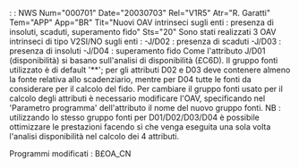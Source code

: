  :  : NWS Num="000701" Date="20030703" Rel="V1R5" Atr="R. Garatti" Tem="APP" App="BR" Tit="Nuovi OAV intrinseci sugli enti :  presenza di      insoluti, scaduti, superamento fido" Sts="20"
Sono stati realizzati 3 OAV intrinseci di tipo V2SI/NO sugli enti : 
-J/D02 :  presenza di scaduti
-J/D03 :  presenza di insoluti
-J/D04 :  superamento fido
Come l'attributo J/D01 (disponibilità) si basano sull'analisi di disponibilità (£C6D).
Il gruppo fonti utilizzato è di default '\*\*'; per gli attributi D02 e D03 deve contenere almeno la fonte relativa allo scadenziario, mentre per D04 tutte le fonti da considerare per il calcolo del
fido.
Per cambiare il gruppo fonti usato per il calcolo degli attributi è necessario modificare l'OAV, specificando nel 'Parametro programma' dell'attributo il nome del nuovo gruppo fonti.
NB :  utilizzando lo stesso gruppo fonti per D01/D02/D03/D04 è possibile ottimizzare le prestazioni facendo sì che venga eseguita una sola volta l'analisi disponibilità nel calcolo dei 4 attributi.

Programmi modificati :  B£OA_CN

